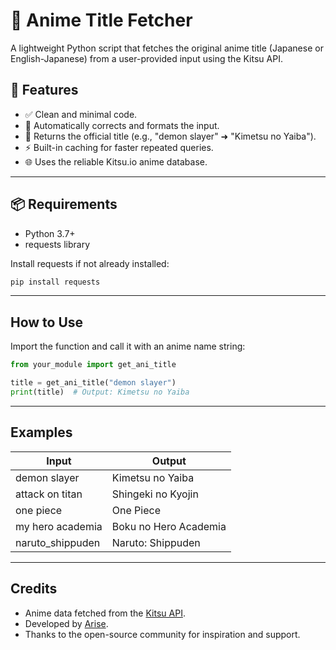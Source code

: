 # 🎌 Anime Title Fetcher

A lightweight Python script that fetches the original anime title (Japanese or English-Japanese) from a user-provided input using the Kitsu API.

## 🌟 Features

- ✅ Clean and minimal code.
- 🔎 Automatically corrects and formats the input.
- 🎴 Returns the official title (e.g., "demon slayer" ➜ "Kimetsu no Yaiba").
- ⚡ Built-in caching for faster repeated queries.
- 🌐 Uses the reliable Kitsu.io anime database.

---

## 📦 Requirements

- Python 3.7+
- requests library

Install requests if not already installed:

```bash
pip install requests
```

---

## How to Use

Import the function and call it with an anime name string:

```python
from your_module import get_ani_title

title = get_ani_title("demon slayer")
print(title)  # Output: Kimetsu no Yaiba
```

---

## Examples

| Input            | Output               |
|------------------|----------------------|
| demon slayer     | Kimetsu no Yaiba     |
| attack on titan  | Shingeki no Kyojin   |
| one piece        | One Piece            |
| my hero academia | Boku no Hero Academia|
| naruto_shippuden | Naruto: Shippuden    |

---

## Credits

- Anime data fetched from the [Kitsu API](https://kitsu.io/api/edge/anime).
- Developed by [Arise](https://t.me/wxxoxo).
- Thanks to the open-source community for inspiration and support.
